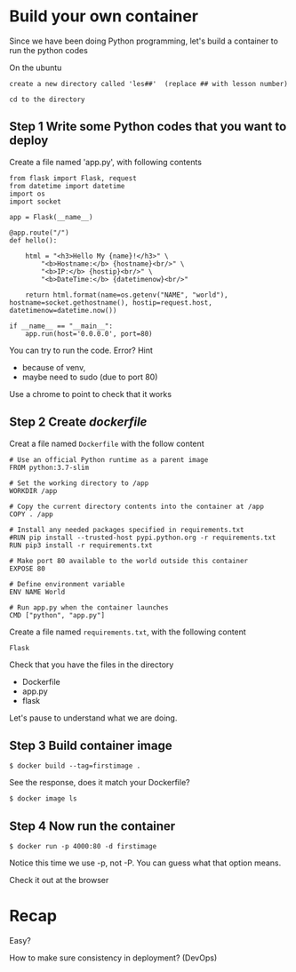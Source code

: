 
# Build your own container

Since we have been doing Python programming, let's build a container to run the python codes

On the ubuntu

    create a new directory called 'les##'  (replace ## with lesson number)

    cd to the directory


## Step 1  Write some Python codes that you want to deploy

Create a file named 'app.py', with following contents

    from flask import Flask, request
    from datetime import datetime
    import os
    import socket

    app = Flask(__name__)

    @app.route("/")
    def hello():

        html = "<h3>Hello My {name}!</h3>" \
            "<b>Hostname:</b> {hostname}<br/>" \
            "<b>IP:</b> {hostip}<br/>" \
            "<b>DateTime:</b> {datetimenow}<br/>"

        return html.format(name=os.getenv("NAME", "world"), hostname=socket.gethostname(), hostip=request.host, datetimenow=datetime.now())

    if __name__ == "__main__":
        app.run(host='0.0.0.0', port=80)

You can try to run the code.  Error?  Hint
* because of venv, 
* maybe need to sudo (due to port 80)

Use a chrome to point to check that it works

## Step 2  Create *dockerfile*

Creat a file named <code>Dockerfile</code> with the follow content

    # Use an official Python runtime as a parent image
    FROM python:3.7-slim

    # Set the working directory to /app
    WORKDIR /app

    # Copy the current directory contents into the container at /app
    COPY . /app

    # Install any needed packages specified in requirements.txt
    #RUN pip install --trusted-host pypi.python.org -r requirements.txt
    RUN pip3 install -r requirements.txt

    # Make port 80 available to the world outside this container
    EXPOSE 80

    # Define environment variable
    ENV NAME World

    # Run app.py when the container launches
    CMD ["python", "app.py"]


Create a file named <code>requirements.txt</code>, with the following content

    Flask

Check that you have the  files in the directory
* Dockerfile
* app.py
* flask

Let's pause to understand what we are doing.

## Step 3 Build container image

    $ docker build --tag=firstimage .

See the response, does it match your Dockerfile?

    $ docker image ls


## Step 4 Now run the container

    $ docker run -p 4000:80 -d firstimage

Notice this time we use -p, not -P.  You can guess what that option means.

Check it out at the browser

# Recap

Easy?

How to make sure consistency in deployment?  (DevOps)